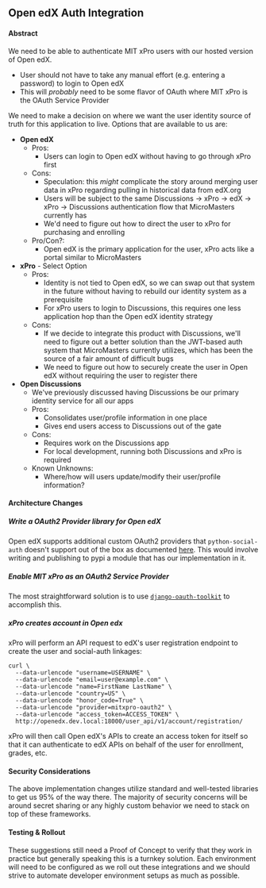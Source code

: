 ## Open edX Auth Integration

#### Abstract

We need to be able to authenticate MIT xPro users with our hosted version of Open edX.

- User should not have to take any manual effort (e.g. entering a password) to login to Open edX
- This will _probably_ need to be some flavor of OAuth where MIT xPro is the OAuth Service Provider

We need to make a decision on where we want the user identity source of truth for this application to live. Options that are available to us are:

- **Open edX**
  - Pros:
    - Users can login to Open edX without having to go through xPro first
  - Cons:
    - Speculation: this _might_ complicate the story around merging user data in xPro regarding pulling in historical data from edX.org
    - Users will be subject to the same Discussions -> xPro -> edX -> xPro -> Discussions authentication flow that MicroMasters currently has
    - We'd need to figure out how to direct the user to xPro for purchasing and enrolling
  - Pro/Con?:
    - Open edX is the primary application for the user, xPro acts like a portal similar to MicroMasters
- **xPro** - Select Option
  - Pros:
    - Identity is not tied to Open edX, so we can swap out that system in the future without having to rebuild our identity system as a prerequisite
    - For xPro users to login to Discussions, this requires one less application hop than the Open edX identity strategy
  - Cons:
    - If we decide to integrate this product with Discussions, we'll need to figure out a better solution than the JWT-based auth system that MicroMasters currently utilizes, which has been the source of a fair amount of difficult bugs
    - We need to figure out how to securely create the user in Open edX without requiring the user to register there
- **Open Discussions**
  - We've previously discussed having Discussions be our primary identity service for all our apps
  - Pros:
    - Consolidates user/profile information in one place
    - Gives end users access to Discussions out of the gate
  - Cons:
    - Requires work on the Discussions app
    - For local development, running both Discussions and xPro is required
  - Known Unknowns:
    - Where/how will users update/modify their user/profile information?

#### Architecture Changes

##### Write a OAuth2 Provider library for Open edX

Open edX supports additional custom OAuth2 providers that `python-social-auth` doesn't support out of the box as documented [here](https://edx.readthedocs.io/projects/edx-installing-configuring-and-running/en/latest/configuration/tpa/tpa_integrate_open/tpa_oauth.html#additional-oauth2-providers-advanced). This would involve writing and publishing to pypi a module that has our implementation in it.

##### Enable MIT xPro as an OAuth2 Service Provider

The most straightforward solution is to use [`django-oauth-toolkit`](https://django-oauth-toolkit.readthedocs.io/en/latest/) to accomplish this.

##### xPro creates account in Open edx

xPro will perform an API request to edX's user registration endpoint to create the user and social-auth linkages:

```
curl \
  --data-urlencode "username=USERNAME" \
  --data-urlencode "email=user@example.com" \
  --data-urlencode "name=FirstName LastName" \
  --data-urlencode "country=US" \
  --data-urlencode "honor_code=True" \
  --data-urlencode "provider=mitxpro-oauth2" \
  --data-urlencode "access_token=ACCESS_TOKEN" \
  http://openedx.dev.local:18000/user_api/v1/account/registration/
```

xPro will then call Open edX's APIs to create an access token for itself so that it can authenticate to edX APIs on behalf of the user for enrollment, grades, etc.

#### Security Considerations

The above implementation changes utilize standard and well-tested libraries to get us 95% of the way there. The majority of security concerns will be around secret sharing or any highly custom behavior we need to stack on top of these frameworks.

#### Testing & Rollout

These suggestions still need a Proof of Concept to verify that they work in practice but generally speaking this is a turnkey solution. Each environment will need to be configured as we roll out these integrations and we should strive to automate developer environment setups as much as possible.
